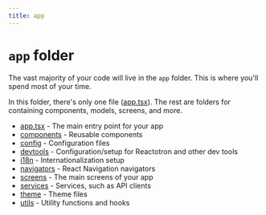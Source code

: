 ```yaml
---
title: app
---
```


# `app` folder

The vast majority of your code will live in the `app` folder. This is where you'll spend most of your time.

In this folder, there's only one file ([app.tsx](./app.tsx.md)). The rest are folders for containing components, models, screens, and more.

- [app.tsx](./app.tsx.md) - The main entry point for your app
- [components](./components/Components.md) - Reusable components
- [config](./config/Config.md) - Configuration files
- [devtools](./devtools/Devtools.md) - Configuration/setup for Reactotron and other dev tools
- [i18n](./i18n/Internationalization.md) - Internationalization setup
- [navigators](./navigators/Navigation.md) - React Navigation navigators
- [screens](./screens/Screens.md) - The main screens of your app
- [services](./services/Services.md) - Services, such as API clients
- [theme](./theme/Theming.md) - Theme files
- [utils](./utils/Utils.md) - Utility functions and hooks
